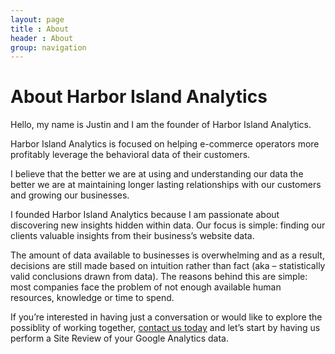 ```yaml
---
layout: page
title : About
header : About
group: navigation
---
```


# About Harbor Island Analytics

Hello, my name is Justin and I am the founder of Harbor Island Analytics.

Harbor Island Analytics is focused on helping e-commerce operators more profitably leverage the behavioral data of their customers.

I believe that the better we are at using and understanding our data the better we are at maintaining longer lasting relationships with our customers and growing our businesses.

I founded Harbor Island Analytics because I am passionate about discovering new insights hidden within data.  Our focus is simple: finding our clients valuable insights from their business’s website data.

The amount of data available to businesses is overwhelming and as a result, decisions are still made based on intuition rather than fact (aka – statistically valid conclusions drawn from data).  The reasons behind this are simple: most companies face the problem of not enough available human resources, knowledge or time to spend.

If you’re interested in having just a conversation or would like to explore the possiblity of working together, [contact us today](http://harborislandanalytics.com/contact/) and let’s start by having us perform a Site Review of your Google Analytics data.